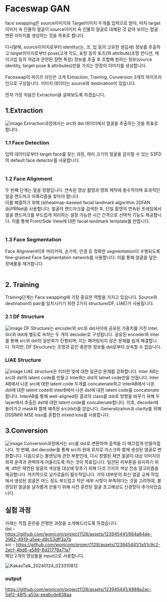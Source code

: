 # Faceswap GAN
face swapping은 source이미지와 Target이미지 두개를 입력으로 받아, 마치 target이미지 속 인물의 얼굴이 source이미지 속 인물의 얼굴로 대체된 것 같아 보이는 얼굴 변환 이미지를 생성하는 것을 목표로 합니다.<br>
<br>
다시말해, source이미지로부터 identity(눈, 코, 입 등의 고유한 생김새) 정보를 추출하고 target이미지로부터 pose(고개 각도, 표정 등의 포즈)와 attribute(조명 컨디션, 메이크업 등의 색감과 관련된 장면 특징) 정보를 추출 후 조합해 원하는 정보(source identity, target pose & attributes)만을 가지는 한장의 이미지를 생성합니다.<br>
<br>
Faceswap의 파이프 라인은 크게 Extraction, Training, Conversion 3개의 파이프라인으로 구성됩니다.
이미지 데이터는 source와 destination이 있습니다.<br>
<br>
먼저 가장 처음인 Extraction을 살펴보도록 하겠습니다.<br>
## 1.Extraction
![image](https://github.com/wonicom/Generative_model/assets/123945441/6557c66b-9319-4292-ae49-ce0d20673011)
Extraction과정에서는 src와 dst 데이터에서 얼굴을 추출하는 것을 목표로 합니다. 

### 1.1 Face Detection
입력 데이터로부터 target face를 찾는 과정, 여러 크기의 얼굴을 감지할 수 있는 S3FD의 default face detector를 사용합니다.<br>
<br>
### 1.2 Face Alignment
두 번째 단계는 얼굴 정렬입니다. 연속된 영상 촬영과 영화 제작에 필수적이며 효과적인 얼굴 랜드마크 아록리즘을 찾아야 합니다.<br>
이를 해결하기 위해 (a)heatmap-baseed facial landmark algorithm 2DFAN (b)PRNet을 사용합니다. 얼굴의 랜드마크를 검색한 후, 단일 촬영의 연속된 프레임에서 얼굴 랜드마크를 부드럽게 처리하는 설정 가능한 시간 간격으로 선택적 기능도 제공합니다. 이를 통해 Front/Side View에 대한 facial landmark template를 만듭니다.<br>
<br>
### 1.3 Face Segmentation
Face Alignment이후 머리카락, 손가락, 안경 등 정확한 segmentation이 수행되도록 fine-grained Face Segmentation network를 사용합니다. 이를 통해 얼굴을 덮은 장애물을 제거합니다.<br>
<br>
## 2. Training
Training단계는 Face swapping에 가장 중요한 역할을 가지고 있습니다. Source와 destination의 pair를 일치시키기 위한 2가지 structure(DF, LIAE)가 사용됩니다.

### 2.1 DF Structure
![image](https://github.com/wonicom/Generative_model/assets/123945441/3e4c51ed-7cb6-49e8-94c1-9ab6c593df1a)
DF Structure는 encoder와 src와 dst사이에 공유된 가중치를 가진 Inter, Src와 dst에 별도로 속하는 두 개의 decoder로 구성됩니다. 공유된 encoder와 inter를 통해 src와 dst의 일반화가 진행되며, 이는 페어링되지 않은 문제를 쉽게 해결합니다. 하지만, DF Structure는 조명과 같은 충분한 정보를 dst로부터 상속할 수 없습니다. 

### LIAE Structure
![image](https://github.com/wonicom/Generative_model/assets/123945441/14231427-8466-445a-aa30-53dc99eb1155)
LIAE structure은 이러한 빛에 대한 일관성 문제를 강화합니다. Inter AB는 src와 dst의 latent code를 만들고 InterB는 dst의 latnet code만을 만듭니다. Inter AB에서 나온 src에 대한 latent code 두개를 concatenate하고 InterAB에서 나온 dst에 대한 latent code와 interB에서 나온 dst에 대한 latent code를 concatenate합니다. InterAB를 통해 well-aligned된 결과의 class를 dst로 방향을 바꾸기 위해 두 layer에서 추출된 dst에 대한 latent code를 concatenate합니다. 이후, decoder에 들어가고 mask와 함께 예측된 src(dst)를 얻습니다. Generalization과 clarity를 위해 DSSIM와 MSE loss를 혼합한 mixed loss를 사용합니다.

## 3.Conversion
![image](https://github.com/wonicom/Generative_model/assets/123945441/f599531a-4217-4ed1-92de-b15d9a9b2a22)
Conversion과정에서는 src를 dst로 변환하며 출력을 더 매끄럽게 만들어줍니다. 첫 번째, dst decoder를 통해 src의 원래 위치로 마스크와 함께 생성된 얼굴로 변환합니다. 다음으로는 블렌딩에 관한 부분인데, 다시 정렬된 재연 얼굴이 대상 이미지의 외곽 윤곽과 완벽하게 어울리도록 하는 것이 목표입니다. 일관된 피부톤을 유지하기 위해, dfl은 재연된 얼굴의 색상을 대상에 맞추기 위해 다섯 가지의 색상 전송 알고리즘을 제공합니다. 마지막으로 날카로움이 필수적입니다. 거의 대부분의 최신 얼굴 교체 작업에서 생성된 얽굴은 어느 정도 부드럽고 작은 세부 사항이 부족하다는 것을 고려하여, 블렌딩된 얼굴을 날카롭게 만들기 위해 사전 훈련된 얼굴 초고해상도 신경망이 추가되었습니다.

## 실험 과정
아래는 직접 훈련을 진행한 과정을 소개해드리도록 하겠습니다.<br>
dst - https://github.com/wonicom/project1128/assets/123945441/664a64de-3982-4919-a5ee-d9c53dff3a7b<br>
src - https://github.com/wonicom/project1128/assets/123945441/1a51c9c2-2ecf-4bd6-a589-6d21778a71a7<br>
해당 2개의 영상들을 input으로 사용합니다.<br>

![KakaoTalk_20240124_023310812](https://github.com/wonicom/project1128/assets/123945441/b32189c2-7d95-4883-8326-850cbf14b98e)

### output

https://github.com/wonicom/project1128/assets/123945441/4888a2ac-5df2-48f5-a53a-eeabcde838aa
